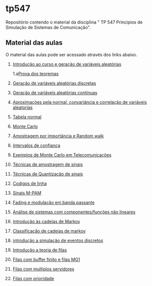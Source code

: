 # tp547
Repositório contendo o material da disciplina " TP 547 Principios de Simulação de Sistemas de Comunicação".
## Material das aulas

O material das aulas pode ser acessado através dos links abaixo.

1. [Introdução ao curso e geração de variáveis aleatórias](https://github.com/sam02/tp547/blob/main/aulas/aula1_2024_1.pdf)

    1.a[Prova dos teoremas](https://www.howardrudd.net/mathematics/hull-and-dobells-first-theorem/)
3. [Geração de variáveis aleatórias discretas](https://github.com/sam02/tp547/blob/main/aulas/aula2_2024_1.pdf)
4. [Geração de variáveis aleatórias contínuas](https://github.com/sam02/tp547/blob/main/aulas/aula3_2024_1.pdf)
5. [Aproximações pela normal, convariância e correlação de variáveis aleatorias](https://github.com/sam02/tp547/blob/main/aulas/aula4_2024_1.pdf)
6. [Tabela normal](https://github.com/sam02/tp547/blob/main/aulas/Tabela_Normal.pdf)
7. [Monte Carlo](https://github.com/sam02/tp547/blob/main/aulas/aula5_2024_1.pdf)
8. [Amostragem por importância e Random walk](https://github.com/sam02/tp547/blob/main/aulas/aula6_2024_1.pdf)
9. [Intervalos de confiança](https://github.com/sam02/tp547/blob/main/aulas/aula7_2024_1.pdf)
10. [Exemplos de Monte Carlo em Telecomunicações](https://github.com/sam02/tp547/blob/main/aulas/aula8_2025_1.pdf)
11. [Técnicas de amostragem de sinais](https://github.com/sam02/tp547/blob/main/aulas/aula9_2024_1.pdf)
12. [Técnicas de Quantização de sinais](https://github.com/sam02/tp547/blob/main/aulas/aula10_2024_1.pdf)
13. [Codigos de linha](https://github.com/sam02/tp547/blob/main/aulas/aula11_2024_1.pdf)
14. [Sinais M-PAM](https://github.com/sam02/tp547/blob/main/aulas/aula12_2024_1.pdf)
15. [Fading e modulação em banda passante](https://github.com/sam02/tp547/blob/main/aulas/aula13_2024_1.pdf)
16. [Análise de sistemas com componentes/funções não lineares](https://github.com/sam02/tp547/blob/main/aulas/aula14_2024_1.pdf)
17. [Introdução às cadeias de Markov](https://github.com/sam02/tp547/blob/main/aulas/aula15_2024_1.pdf)
18. [Classificação de cadeias de markov](https://github.com/sam02/tp547/blob/main/aulas/aula16_2024_1.pdf)
19. [introdução a simulação de eventos discretos](https://github.com/sam02/tp547/blob/main/aulas/aula17_2024_1.pdf)
20. [Introdução a teoria de filas](https://github.com/sam02/tp547/blob/main/aulas/aula18_2024_1.pdf)
21. [Filas com buffer finito e filas MG1](https://github.com/sam02/tp547/blob/main/aulas/aula19_2024_1.pdf)
22. [Filas com multiplos servidores](https://github.com/sam02/tp547/blob/main/aulas/aula20_2024_1.pdf)
23. [Filas com prioridade](https://github.com/sam02/tp547/blob/main/aulas/aula21_2024_1.pdf)
